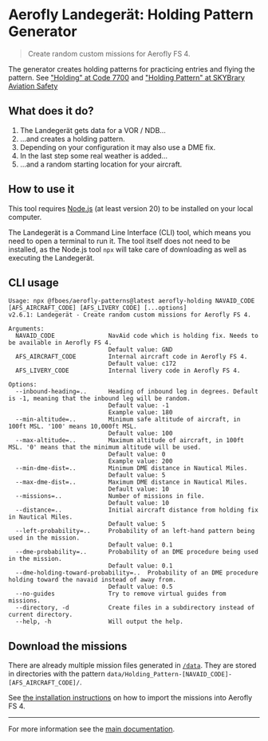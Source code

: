 # Aerofly Landegerät: Holding Pattern Generator

> Create random custom missions for Aerofly FS 4.

The generator creates holding patterns for practicing entries and flying the pattern. See ["Holding" at Code 7700](https://www.code7700.com/holding.htm) and ["Holding Pattern" at SKYBrary Aviation Safety](https://skybrary.aero/articles/holding-pattern)

## What does it do?

1. The Landegerät gets data for a VOR / NDB…
2. …and creates a holding pattern.
3. Depending on your configuration it may also use a DME fix.
4. In the last step some real weather is added…
5. …and a random starting location for your aircraft.

## How to use it

This tool requires [Node.js](https://nodejs.org/en) (at least version 20) to be installed on your local computer.

The Landegerät is a Command Line Interface (CLI) tool, which means you need to open a terminal to run it. The tool itself does not need to be installed, as the Node.js tool `npx` will take care of downloading as well as executing the Landegerät.

## CLI usage

```
Usage: npx @fboes/aerofly-patterns@latest aerofly-holding NAVAID_CODE [AFS_AIRCRAFT_CODE] [AFS_LIVERY_CODE] [...options]
v2.6.1: Landegerät - Create random custom missions for Aerofly FS 4.

Arguments:
  NAVAID_CODE               NavAid code which is holding fix. Needs to be available in Aerofly FS 4.
                            Default value: GND
  AFS_AIRCRAFT_CODE         Internal aircraft code in Aerofly FS 4.
                            Default value: c172
  AFS_LIVERY_CODE           Internal livery code in Aerofly FS 4.

Options:
  --inbound-heading=..      Heading of inbound leg in degrees. Default is -1, meaning that the inbound leg will be random.
                            Default value: -1
                            Example value: 180
  --min-altitude=..         Minimum safe altitude of aircraft, in 100ft MSL. '100' means 10,000ft MSL.
                            Default value: 100
  --max-altitude=..         Maximum altitude of aircraft, in 100ft MSL. '0' means that the minimum altitude will be used.
                            Default value: 0
                            Example value: 200
  --min-dme-dist=..         Minimum DME distance in Nautical Miles.
                            Default value: 5
  --max-dme-dist=..         Maximum DME distance in Nautical Miles.
                            Default value: 10
  --missions=..             Number of missions in file.
                            Default value: 10
  --distance=..             Initial aircraft distance from holding fix in Nautical Miles.
                            Default value: 5
  --left-probability=..     Probability of an left-hand pattern being used in the mission.
                            Default value: 0.1
  --dme-probability=..      Probability of an DME procedure being used in the mission.
                            Default value: 0.1
  --dme-holding-toward-probability=..  Probability of an DME procedure holding toward the navaid instead of away from.
                            Default value: 0.5
  --no-guides               Try to remove virtual guides from missions.
  --directory, -d           Create files in a subdirectory instead of current directory.
  --help, -h                Will output the help.
```

## Download the missions

There are already multiple mission files generated in [`/data`](./data/). They are stored in directories with the pattern `data/Holding_Pattern-[NAVAID_CODE]-[AFS_AIRCRAFT_CODE]/`.

See [the installation instructions](https://fboes.github.io/aerofly-missions/docs/generic-installation.html) on how to import the missions into Aerofly FS 4.

---

For more information see the [main documentation](../README.md).
